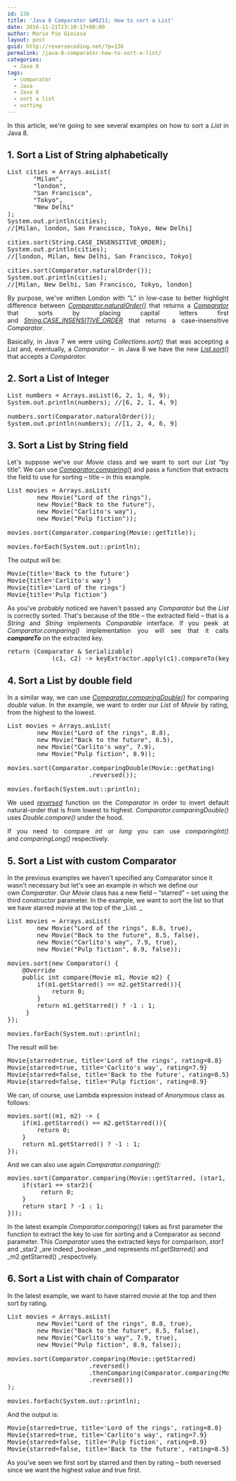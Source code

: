 ```yaml
---
id: 136
title: 'Java 8 Comparator &#8211; How to sort a List'
date: 2016-11-21T23:10:17+00:00
author: Mario Pio Gioiosa
layout: post
guid: http://reversecoding.net/?p=136
permalink: /java-8-comparator-how-to-sort-a-list/
categories:
  - Java 8
tags:
  - comparator
  - Java
  - Java 8
  - sort a list
  - sorting
---
```

<p style="text-align: justify;">
  In this article, we're going to see several examples on how to sort a <em>List</em> in Java 8.
</p>

## 1. Sort a List of String alphabetically

<pre class="lang:default decode:true" title="Sort List of String alphabetically">List<String> cities = Arrays.asList(
       "Milan",
       "london",
       "San Francisco",
       "Tokyo",
       "New Delhi"
);
System.out.println(cities);
//[Milan, london, San Francisco, Tokyo, New Delhi]

cities.sort(String.CASE_INSENSITIVE_ORDER);
System.out.println(cities);
//[london, Milan, New Delhi, San Francisco, Tokyo]

cities.sort(Comparator.naturalOrder());
System.out.println(cities);
//[Milan, New Delhi, San Francisco, Tokyo, london]</pre>

<p style="text-align: justify;">
  By purpose, we've written London with &#8220;L&#8221; in low-case to better highlight difference between <em><a href="https://docs.oracle.com/javase/8/docs/api/java/util/Comparator.html#naturalOrder--" target="_blank" rel="noopener">Comparator.naturalOrder()</a> </em>that<em> </em>returns a <a href="https://docs.oracle.com/javase/8/docs/api/java/util/Comparator.html" target="_blank" rel="noopener"><em>Comparator</em></a> that sorts by placing capital letters first and <em><a href="http://docs.oracle.com/javase/8/docs/api/java/lang/String.html#CASE_INSENSITIVE_ORDER">String.CASE_INSENSITIVE_ORDER</a> </em>that returns a case-insensitive <em>Comparator</em>.
</p>

<p style="text-align: justify;">
  Basically, in Java 7 we were using <em>Collections.sort()</em> that was accepting a <em>List</em> and, eventually, a <em>Comparator</em> &#8211;  in Java 8 we have the new <em><a href="http://docs.oracle.com/javase/8/docs/api/java/util/List.html#sort-java.util.Comparator-" target="_blank" rel="noopener">List.sort()</a></em> that accepts a <em>Comparator</em><em>.</em>
</p>

## 2. Sort a List of Integer

<pre class="lang:default decode:true">List<Integer> numbers = Arrays.asList(6, 2, 1, 4, 9);
System.out.println(numbers); //[6, 2, 1, 4, 9]

numbers.sort(Comparator.naturalOrder());
System.out.println(numbers); //[1, 2, 4, 6, 9]</pre>

## 3. Sort a List by String field

<p style="text-align: justify;">
  Let's suppose we've our <em>Movie</em> class and we want to sort our <em>List</em> &#8220;by title&#8221;. We can use <a href="https://docs.oracle.com/javase/8/docs/api/java/util/Comparator.html#comparing-java.util.function.Function-" target="_blank" rel="noopener"><em>Comparator.comparing()</em></a> and pass a function that extracts the field to use for sorting &#8211; title &#8211; in this example.
</p>

<pre class="lang:default decode:true">List<Movie> movies = Arrays.asList(
        new Movie("Lord of the rings"),
        new Movie("Back to the future"),
        new Movie("Carlito's way"),
        new Movie("Pulp fiction"));

movies.sort(Comparator.comparing(Movie::getTitle));

movies.forEach(System.out::println);</pre>

The output will be:

<pre class="lang:diff decode:true">Movie{title='Back to the future'}
Movie{title='Carlito's way'}
Movie{title='Lord of the rings'}
Movie{title='Pulp fiction'}</pre>

<p style="text-align: justify;">
  As you've probably noticed we haven't passed any <em>Comparator </em>but the <em>List</em> is correctly sorted. That's because of the title &#8211; the extracted field &#8211; that is a <em>String</em> and <em>String</em> implements <em>Comparable</em> interface. If you peek at <em>Comparator.comparing()</em> implementation you will see that it calls <strong><em>compareTo</em></strong> on the extracted key.
</p>

<pre class="lang:default decode:true">return (Comparator<T> & Serializable)
            (c1, c2) -> keyExtractor.apply(c1).compareTo(keyExtractor.apply(c2));</pre>

## 4. Sort a List by double field

<p style="text-align: justify;">
  In a similar way, we can use <a href="https://docs.oracle.com/javase/8/docs/api/java/util/Comparator.html#comparingDouble-java.util.function.ToDoubleFunction-" target="_blank" rel="noopener"><em>Comparator.comparingDouble()</em></a> for comparing <em>double</em> value. In the example, we want to order our <em>List</em> of <em>Movie</em> by rating, from the highest to the lowest.
</p>

<pre class="lang:default decode:true">List<Movie> movies = Arrays.asList(
        new Movie("Lord of the rings", 8.8),
        new Movie("Back to the future", 8.5),
        new Movie("Carlito's way", 7.9),
        new Movie("Pulp fiction", 8.9));

movies.sort(Comparator.comparingDouble(Movie::getRating)
                      .reversed());

movies.forEach(System.out::println);</pre>

<p style="text-align: justify;">
  We used <a href="https://docs.oracle.com/javase/8/docs/api/java/util/Comparator.html#reversed--" target="_blank" rel="noopener"><em>reversed</em></a> function on the <em>Comparator</em> in order to invert default natural-order that is from lowest to highest. <em>Comparator.comparingDouble()</em> uses <em>Double.compare()</em> under the hood.
</p>

<p style="text-align: justify;">
  If you need to compare <em>int</em> or <em>long</em> you can use <em>comparingInt()</em> and <em>comparingLong() </em>respectively<em>.</em>
</p>

## 5. Sort a List with custom Comparator

In the previous examples we haven't specified any Comparator since it wasn't necessary but let's see an example in which we define our own _Comparator_. Our _Movie_ class has a new field &#8211; &#8220;starred&#8221; &#8211; set using the third constructor parameter. In the example, we want to sort the list so that we have starred movie at the top of the _List. _

<pre class="lang:default decode:true">List<Movie> movies = Arrays.asList(
        new Movie("Lord of the rings", 8.8, true),
        new Movie("Back to the future", 8.5, false),
        new Movie("Carlito's way", 7.9, true),
        new Movie("Pulp fiction", 8.9, false));

movies.sort(new Comparator<Movie>() {
    @Override
    public int compare(Movie m1, Movie m2) {
        if(m1.getStarred() == m2.getStarred()){
            return 0;
        }
        return m1.getStarred() ? -1 : 1;
     }
});

movies.forEach(System.out::println);</pre>

The result will be:

<pre class="lang:diff decode:true">Movie{starred=true, title='Lord of the rings', rating=8.8}
Movie{starred=true, title='Carlito's way', rating=7.9}
Movie{starred=false, title='Back to the future', rating=8.5}
Movie{starred=false, title='Pulp fiction', rating=8.9}</pre>

We can, of course, use Lambda expression instead of _Anonymous_ class as follows:

<pre class="lang:default decode:true">movies.sort((m1, m2) -> {
    if(m1.getStarred() == m2.getStarred()){
        return 0;
    }
    return m1.getStarred() ? -1 : 1;
});</pre>

And we can also use again _Comparator.comparing():_

<pre class="lang:default decode:true">movies.sort(Comparator.comparing(Movie::getStarred, (star1, star2) -> {
    if(star1 == star2){
         return 0;
    }
    return star1 ? -1 : 1;
}));</pre>

In the latest example _Comparator.comparing()_ takes as first parameter the function to extract the key to use for sorting and a Comparator as second parameter. This _Comparator_ uses the extracted keys for comparison, _star1_ and _star2 _are indeed _boolean _and represents _m1.getStarred()_ and _m2.getStarred() _respectively.

## 6. Sort a List with chain of Comparator

In the latest example, we want to have starred movie at the top and then sort by rating.

<pre class="lang:default decode:true ">List<Movie> movies = Arrays.asList(
        new Movie("Lord of the rings", 8.8, true),
        new Movie("Back to the future", 8.5, false),
        new Movie("Carlito's way", 7.9, true),
        new Movie("Pulp fiction", 8.9, false));

movies.sort(Comparator.comparing(Movie::getStarred)
                      .reversed()
                      .thenComparing(Comparator.comparing(Movie::getRating)
                      .reversed())
);

movies.forEach(System.out::println);
</pre>

And the output is:

<pre class="lang:diff decode:true ">Movie{starred=true, title='Lord of the rings', rating=8.8}
Movie{starred=true, title='Carlito's way', rating=7.9}
Movie{starred=false, title='Pulp fiction', rating=8.9}
Movie{starred=false, title='Back to the future', rating=8.5}</pre>

As you've seen we first sort by starred and then by rating &#8211; both reversed since we want the highest value and true first.